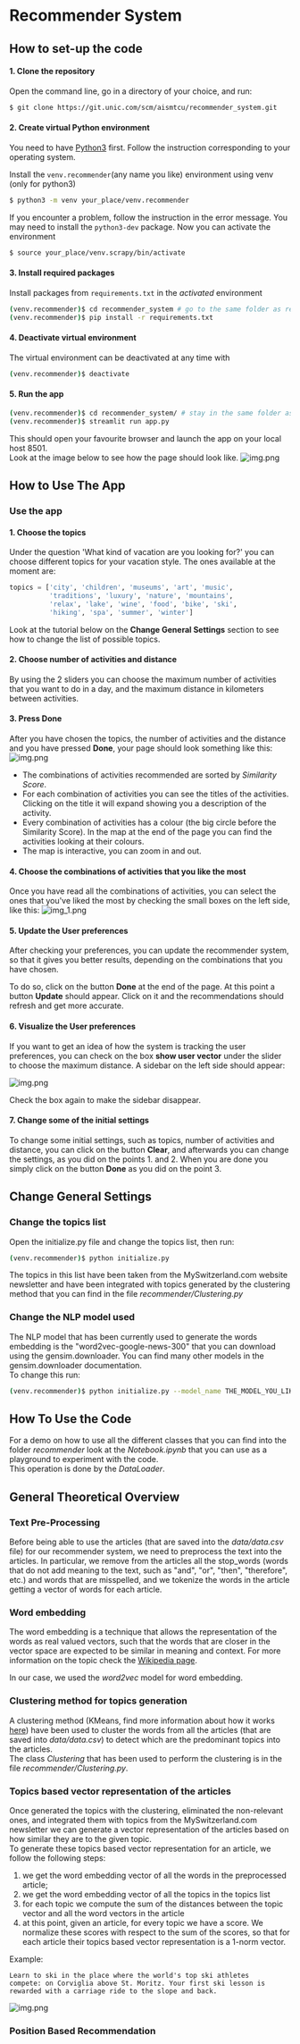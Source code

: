 # Recommender System

## How to set-up the code

#### 1. Clone the repository
Open the command line, go in a directory of your choice, and run:
```bash
$ git clone https://git.unic.com/scm/aismtcu/recommender_system.git
```

#### 2. Create virtual Python environment
You need to have [Python3](https://www.python.org/) first. Follow the instruction corresponding to your operating system.

Install the ```venv.recommender```(any name you like) environment using venv (only for python3)
```bash
$ python3 -m venv your_place/venv.recommender
```
If you encounter a problem, follow the instruction in the error message. You may need to install the `python3-dev` package. Now you can activate the environment
```bash
$ source your_place/venv.scrapy/bin/activate
```
#### 3. Install required packages
Install packages from `requirements.txt` in the *activated* environment

```bash
(venv.recommender)$ cd recommender_system # go to the same folder as requirement.txt
(venv.recommender)$ pip install -r requirements.txt
```
#### 4. Deactivate virtual environment
The virtual environment can be deactivated at any time with

```bash
(venv.recommender)$ deactivate

```
#### 5. Run the app
```bash
(venv.recommender)$ cd recommender_system/ # stay in the same folder as scrapy.cfg
(venv.recommender)$ streamlit run app.py
```

This should open your favourite browser and launch the app on your local host 8501. <br>
Look at the image below to see how the page should look like.
![img.png](images/img1.png)


## How to Use The App

### Use the app
#### 1. Choose the topics
Under the question 'What kind of vacation are you looking for?' you can choose different topics for your vacation style.
The ones available at the moment are:
```python
topics = ['city', 'children', 'museums', 'art', 'music', 
          'traditions', 'luxury', 'nature', 'mountains',
          'relax', 'lake', 'wine', 'food', 'bike', 'ski', 
          'hiking', 'spa', 'summer', 'winter']
```
Look at the tutorial below on the **Change General Settings** section to see how to change the list of possible topics.
#### 2. Choose number of activities and distance
By using the 2 sliders you can choose the maximum number of activities that you want to do in a day, and the maximum
distance in kilometers between activities.

#### 3. Press Done
After you have chosen the topics, the number of activities and the distance and you have pressed **Done**, your page should
look something like this:
![img.png](images/img2.png)

* The combinations of activities recommended are sorted by _Similarity Score_.
* For each combination of activities you can see the titles of the activities. Clicking on the title it will expand
showing you a description of the activity.
* Every combination of activities has a colour (the big circle before the Similarity Score). 
In the map at the end of the page you can find the activities looking at their colours.
* The map is interactive, you can zoom in and out.

#### 4. Choose the combinations of activities that you like the most
Once you have read all the combinations of activities, you can select the ones that you've liked the most by checking
the small boxes on the left side, like this:
![img_1.png](images/img3.png)

#### 5. Update the User preferences
After checking your preferences, you can update the recommender system, so that it gives you better results, depending
on the combinations that you have chosen.

To do so, click on the button **Done** at the end of the page. At this point a button **Update** should appear. Click
on it and the recommendations should refresh and get more accurate.

#### 6. Visualize the User preferences
If you want to get an idea of how the system is tracking the user preferences, you can check on the box **show user vector**
under the slider to choose the maximum distance. A sidebar on the left side should appear:

![img.png](images/img4.png)

Check the box again to make the sidebar disappear.

#### 7. Change some of the initial settings
To change some initial settings, such as topics, number of activities and distance, you can click on the button
**Clear**, and afterwards you can change the settings, as you did on the points 1. and 2. When you are done you simply
click on the button **Done** as you did on the point 3.



## Change General Settings
### Change the topics list
Open the initialize.py file and change the topics list, then run:
```bash
(venv.recommender)$ python initialize.py
```
The topics in this list have been taken from the MySwitzerland.com 
website newsletter and have been integrated with topics generated by the clustering method that you can find in the file
_recommender/Clustering.py_

### Change the NLP model used
The NLP model that has been currently used to generate the words embedding is the "word2vec-google-news-300" that you can 
download using the gensim.downloader.
You can find many other models in the gensim.downloader documentation. <br>
To change this run:
```bash
(venv.recommender)$ python initialize.py --model_name THE_MODEL_YOU_LIKE_THE_MOST
```

## How To Use the Code
For a demo on how to use all the different classes that you can find into the folder _recommender_ look at the
_Notebook.ipynb_ that you can use as a playground to experiment with the code. <br>
This operation is done by the _DataLoader_.

## General Theoretical Overview
### Text Pre-Processing
Before being able to use the articles (that are saved into the _data/data.csv_ file) for our recommender system, we need 
to preprocess the text into the articles. In particular, we remove from the articles all the stop_words (words that do 
not add meaning to the text, such as "and", "or", "then", "therefore", etc.) and words that are misspelled, and we
tokenize the words in the article getting a vector of words for each article.

### Word embedding
The word embedding is a technique that allows the representation of the words as real valued vectors, 
such that the words that are closer in the vector space are expected to be similar in meaning and context.
For more information on the topic check the [Wikipedia page](https://en.wikipedia.org/wiki/Word_embedding).

In our case, we used the _word2vec_ model for word embedding.

### Clustering method for topics generation
A clustering method (KMeans, find more information about how it works [here](https://de.wikipedia.org/wiki/K-Means-Algorithmus))
have been used to cluster the words from all the articles (that are saved into _data/data.csv_) to detect which are the 
predominant topics into the articles. <br>
The class _Clustering_ that has been used to perform the clustering is in the 
file _recommender/Clustering.py_.

### Topics based vector representation of the articles
Once generated the topics with the clustering, eliminated the non-relevant ones, and integrated them with topics from the
MySwitzerland.com newsletter we can generate a vector representation of the articles based on how similar they are to the
given topic. <br>
To generate these topics based vector representation for an article, we follow the following steps:
1. we get the word embedding vector of all the words in the preprocessed article;
2. we get the word embedding vector of all the topics in the topics list
3. for each topic we compute the sum of the distances between the topic vector and all the word vectors in the article
4. at this point, given an article, for every topic we have a score. We normalize these scores with respect
to the sum of the scores, so that for each article their topics based vector representation is a 1-norm vector.
   
Example:
```
Learn to ski in the place where the world's top ski athletes 
compete: on Corviglia above St. Moritz. Your first ski lesson is 
rewarded with a carriage ride to the slope and back.
```
![img.png](images/img5.png)

### Position Based Recommendation



